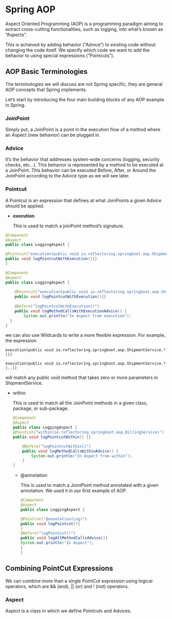 # Spring AOP

Aspect Oriented Programming (AOP) is a programming paradigm aiming to extract cross-cutting functionalities, such as logging, into what’s known as “Aspects”.

This is achieved by adding behavior (“Advice”) to existing code without changing the code itself. We specify which code we want to add the behavior to using special expressions (“Pointcuts”).

## AOP Basic Terminologies

The terminologies we will discuss are not Spring specific, they are general AOP concepts that Spring implements.

Let’s start by introducing the four main building blocks of any AOP example in Spring.

### JoinPoint
Simply put, a JoinPoint is a point in the execution flow of a method where an Aspect (new behavior) can be plugged in.

### Advice
It’s the behavior that addresses system-wide concerns (logging, security checks, etc…). This behavior is represented by a method to be executed at a JoinPoint. This behavior can be executed Before, After, or Around the JoinPoint according to the Advice type as we will see later.

### Pointcut
A Pointcut is an expression that defines at what JoinPoints a given Advice should be applied.

- **execution**

    This is used to match a joinPoint method’s signature.
    
````java
@Component  
@Aspect  
public class LoggingAspect {  

@Pointcut("execution(public void io.reflectoring.springboot.aop.ShipmentService.shipStuffWithBill())")  
public void logPointcutWithExecution(){}  
}
````

````java
@Component  
@Aspect  
public class LoggingAspect {  
      
    @Pointcut("execution(public void io.reflectoring.springboot.aop.ShipmentService.shipStuffWithBill())")  
    public void logPointcutWithExecution(){}  
  
    @Before("logPointcutWithExecution()")  
    public void logMethodCallsWithExecutionAdvice() {  
        System.out.println("In Aspect from execution");  
  }  
}
````

we can also use Wildcards to write a more flexible expression. For example, the expression

``execution(public void io.reflectoring.springboot.aop.ShipmentService.*())``

``execution(public void io.reflectoring.springboot.aop.ShipmentService.*(..))``

will match any public void method that takes zero or more parameters in ShipmentService.

- within

  This is used to match all the JoinPoint methods in a given class, package, or sub-package.
  
  ```java
  @Component  
  @Aspect  
  public class LoggingAspect {
  @Pointcut("within(io.reflectoring.springboot.aop.BillingService)")  
  public void logPointcutWithin() {}
  
      @Before("logPointcutWithin()")  
      public void logMethodCallsWithinAdvice() {  
          System.out.println("In Aspect from within");  
      }
  }
  ```
  
  - @annotation

    This is used to match a JointPoint method annotated with a given annotation. We used it in our first example of AOP.

    ```java
    @Component  
    @Aspect  
    public class LoggingAspect {  
    
    @Pointcut("@annotation(Log)")  
    public void logPointcut(){  
    }  
    @Before("logPointcut()")  
    public void logAllMethodCallsAdvice(){  
    System.out.println("In Aspect");  
    }
    }
    ```

## Combining PointCut Expressions

We can combine more than a single PointCut expression using logical operators, which are && (and), || (or) and ! (not) operators.

### Aspect
Aspect is a class in which we define Pointcuts and Advices.
